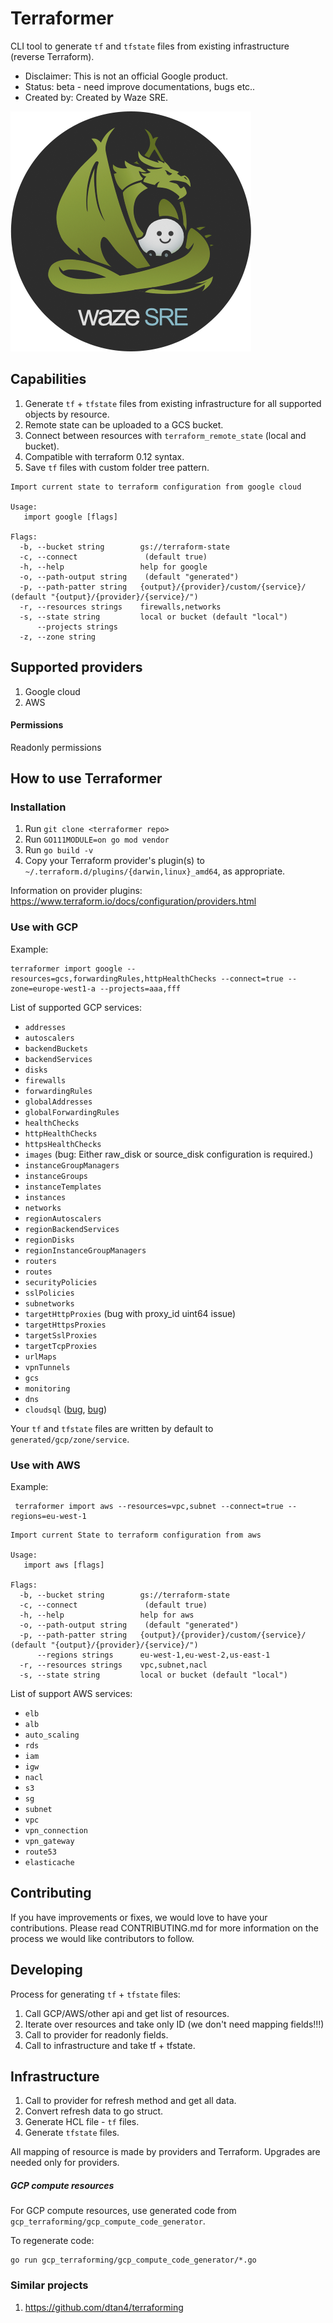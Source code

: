 # Terraformer

CLI tool to generate `tf` and `tfstate` files from existing infrastructure
(reverse Terraform).

*   Disclaimer: This is not an official Google product.
*   Status: beta - need improve documentations, bugs etc..
*   Created by: Created by Waze SRE.

![Waze SRE logo](docs/waze-sre-logo.png)

## Capabilities

1.  Generate `tf` + `tfstate` files from existing infrastructure for all
    supported objects by resource.
2.  Remote state can be uploaded to a GCS bucket.
3.  Connect between resources with `terraform_remote_state` (local and bucket).
4.  Compatible with terraform 0.12 syntax.
5.  Save `tf` files with custom folder tree pattern.

```
Import current state to terraform configuration from google cloud

Usage:
   import google [flags]

Flags:
  -b, --bucket string        gs://terraform-state
  -c, --connect               (default true)
  -h, --help                 help for google
  -o, --path-output string    (default "generated")
  -p, --path-patter string   {output}/{provider}/custom/{service}/ (default "{output}/{provider}/{service}/")
  -r, --resources strings    firewalls,networks
  -s, --state string         local or bucket (default "local")
      --projects strings
  -z, --zone string
```

## Supported providers

1.  Google cloud
2.  AWS

#### Permissions

Readonly permissions

## How to use Terraformer

### Installation

1.  Run `git clone <terraformer repo>`
2.  Run `GO111MODULE=on go mod vendor`
3.  Run `go build -v`
4.  Copy your Terraform provider's plugin(s) to
    `~/.terraform.d/plugins/{darwin,linux}_amd64`, as appropriate.

Information on provider plugins:
https://www.terraform.io/docs/configuration/providers.html

### Use with GCP

Example:

```
terraformer import google --resources=gcs,forwardingRules,httpHealthChecks --connect=true --zone=europe-west1-a --projects=aaa,fff
```

List of supported GCP services:

*   `addresses`
*   `autoscalers`
*   `backendBuckets`
*   `backendServices`
*   `disks`
*   `firewalls`
*   `forwardingRules`
*   `globalAddresses`
*   `globalForwardingRules`
*   `healthChecks`
*   `httpHealthChecks`
*   `httpsHealthChecks`
*   `images` (bug: Either raw_disk or source_disk configuration is required.)
*   `instanceGroupManagers`
*   `instanceGroups`
*   `instanceTemplates`
*   `instances`
*   `networks`
*   `regionAutoscalers`
*   `regionBackendServices`
*   `regionDisks`
*   `regionInstanceGroupManagers`
*   `routers`
*   `routes`
*   `securityPolicies`
*   `sslPolicies`
*   `subnetworks`
*   `targetHttpProxies` (bug with proxy_id uint64 issue)
*   `targetHttpsProxies`
*   `targetSslProxies`
*   `targetTcpProxies`
*   `urlMaps`
*   `vpnTunnels`
*   `gcs`
*   `monitoring`
*   `dns`
*   `cloudsql` ([bug](https://github.com/terraform-providers/terraform-provider-google/issues/2716), [bug](https://github.com/GoogleCloudPlatform/magic-modules/pull/1097))

Your `tf` and `tfstate` files are written by default to
`generated/gcp/zone/service`.

### Use with AWS

Example:

```
 terraformer import aws --resources=vpc,subnet --connect=true --regions=eu-west-1
```

```
Import current State to terraform configuration from aws

Usage:
   import aws [flags]

Flags:
  -b, --bucket string        gs://terraform-state
  -c, --connect               (default true)
  -h, --help                 help for aws
  -o, --path-output string    (default "generated")
  -p, --path-patter string   {output}/{provider}/custom/{service}/ (default "{output}/{provider}/{service}/")
      --regions strings      eu-west-1,eu-west-2,us-east-1
  -r, --resources strings    vpc,subnet,nacl
  -s, --state string         local or bucket (default "local")
```

List of support AWS services:

*   `elb`
*   `alb`
*   `auto_scaling`
*   `rds`
*   `iam`
*   `igw`
*   `nacl`
*   `s3`
*   `sg`
*   `subnet`
*   `vpc`
*   `vpn_connection`
*   `vpn_gateway`
*   `route53`
*   `elasticache`

## Contributing

If you have improvements or fixes, we would love to have your contributions.
Please read CONTRIBUTING.md for more information on the process we would like
contributors to follow.

## Developing

Process for generating `tf` + `tfstate` files:

1.  Call GCP/AWS/other api and get list of resources.
2.  Iterate over resources and take only ID (we don't need mapping fields!!!)
3.  Call to provider for readonly fields.
4.  Call to infrastructure and take tf + tfstate.

## Infrastructure

1.  Call to provider for refresh method and get all data.
2.  Convert refresh data to go struct.
3.  Generate HCL file - `tf` files.
4.  Generate `tfstate` files.

All mapping of resource is made by providers and Terraform. Upgrades are needed only
for providers.

##### GCP compute resources

For GCP compute resources, use generated code from
`gcp_terraforming/gcp_compute_code_generator`.

To regenerate code:

```
go run gcp_terraforming/gcp_compute_code_generator/*.go
```

### Similar projects

1.  https://github.com/dtan4/terraforming
